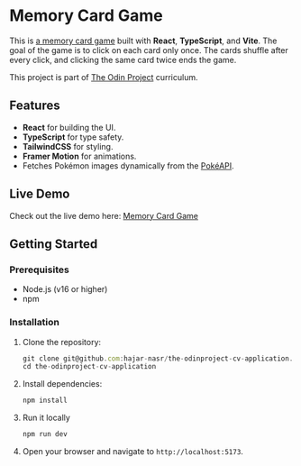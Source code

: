 # Memory Card Game

This is [a memory card game](https://hajar-nasr.github.io/the-odinproject-memory-card/) built with **React**, **TypeScript**, and **Vite**. The goal of the game is to click on each card only once. The cards shuffle after every click, and clicking the same card twice ends the game.

This project is part of [The Odin Project](https://www.theodinproject.com/) curriculum.

## Features

- **React** for building the UI.
- **TypeScript** for type safety.
- **TailwindCSS** for styling.
- **Framer Motion** for animations.
- Fetches Pokémon images dynamically from the [PokéAPI](https://pokeapi.co/).

## Live Demo

Check out the live demo here: [Memory Card Game](https://hajar-nasr.github.io/the-odinproject-memory-card/)

## Getting Started

### Prerequisites

- Node.js (v16 or higher)
- npm

### Installation

1. Clone the repository:

   ```javascript
   git clone git@github.com:hajar-nasr/the-odinproject-cv-application.git
   cd the-odinproject-cv-application
   ```

2. Install dependencies:

   ```javascript
   npm install
   ```

3. Run it locally

   ```javascript
   npm run dev
   ```

4. Open your browser and navigate to `http://localhost:5173`.
